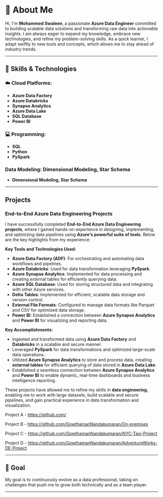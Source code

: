 # 👋 About Me

Hi, I'm **Mohammed Swaleen**, a passionate **Azure Data Engineer** committed to building scalable data solutions and transforming raw data into actionable insights. I am always eager to expand my knowledge, embrace new technologies, and refine my problem-solving skills. As a quick learner, I adapt swiftly to new tools and concepts, which allows me to stay ahead of industry trends. 

---

## 🚀 Skills & Technologies

### ☁️ Cloud Platforms:
- **Azure Data Factory**
- **Azure Databricks**
- **Synapse Analytics**
- **Azure Data Lake**
- **SQL Database**
- **Power BI**
### 💻 Programming:
- **SQL**
- **Python**
- **PySpark**

### Data Modeling: Dimensional Modeling, Star Schema
- **Dimensional Modeling, Star Schema**

---

## Projects

### **End-to-End Azure Data Engineering Projects**

I have successfully completed **End-to-End Azure Data Engineering projects**, where I gained hands-on experience in designing, implementing, and optimizing data pipelines using **Azure's powerful suite of tools**. Below are the key highlights from my experience:

**Key Tools and Technologies Used:**
- **Azure Data Factory (ADF)**: For orchestrating and automating data workflows and pipelines.
- **Azure Databricks**: Used for data transformation leveraging **PySpark**.
- **Azure Synapse Analytics**: Implemented for data processing and creating external tables for efficiently querying data.
- **Azure SQL Database**: Used for storing structured data and integrating with other Azure services.
- **Delta Tables**: Implemented for efficient, scalable data storage and version control.
- **External File Formats**: Configured to manage data formats like Parquet and CSV for optimized data storage.
- **Power BI**: Established a connection between **Azure Synapse Analytics** and **Power BI** for visualizing and reporting data.

**Key Accomplishments:**
- Ingested and transformed data using **Azure Data Factory** and **Databricks** in a scalable and secure manner.
- Leveraged **PySpark** for data transformations and optimized large-scale data operations.
- Utilized **Azure Synapse Analytics** to store and process data, creating **external tables** for efficient querying of data stored in **Azure Data Lake**.
- Established a seamless connection between **Azure Synapse Analytics** and **Power BI** to enable dynamic, real-time dashboards and business intelligence reporting.

These projects have allowed me to refine my skills in **data engineering**, enabling me to work with large datasets, build scalable and secure pipelines, and gain practical experience in data transformation and visualization.

Project A - https://github.com/

Project B - https://github.com/GowthamanNandakumaran/On-premises

Project C - https://github.com/GowthamanNandakumaran/NYC-Taxi-Project

Project D - https://github.com/GowthamanNandakumaran/AdventureWorks-DE-Project

---

## 🌱 Goal

My goal is to continuously evolve as a data professional, taking on challenges that push me to grow both technically and as a team player.

---

<!---
Swaleen277/Swaleen277 is a ✨ special ✨ repository because its `README.md` (this file) appears on your GitHub profile.
You can click the Preview link to take a look at your changes.
--->
